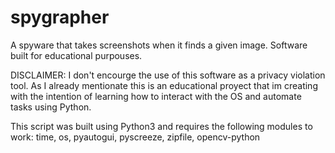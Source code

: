 # spygrapher
A spyware that takes screenshots when it finds a given image. Software built for educational purpouses.

DISCLAIMER:
I don't encourge the use of this software as a privacy violation tool. As I already mentionate this is an educational proyect that im creating with the intention of learning how to interact with the OS and automate tasks using Python.

This script was built using Python3 and requires the following modules to work: time, os, pyautogui, pyscreeze, zipfile, opencv-python
